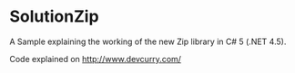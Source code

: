 SolutionZip
===========

A Sample explaining the working of the new Zip library in C# 5 (.NET 4.5).

Code explained on http://www.devcurry.com/